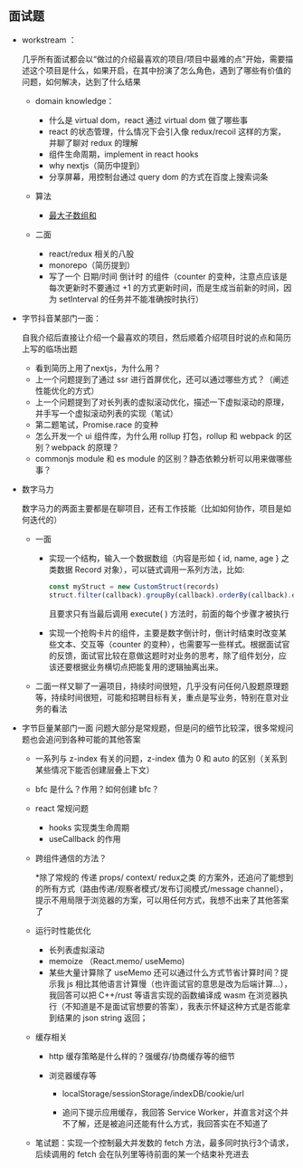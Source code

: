 ## 面试题

- workstream ：

  几乎所有面试都会以“做过的介绍最喜欢的项目/项目中最难的点”开始，需要描述这个项目是什么，如果开启，在其中扮演了怎么角色，遇到了哪些有价值的问题，如何解决，达到了什么结果

  - domain knowledge：

    - 什么是 virtual dom，react 通过 virtual dom 做了哪些事
    - react 的状态管理，什么情况下会引入像 redux/recoil 这样的方案，并聊了聊对 redux 的理解
    - 组件生命周期，implement in react hooks
    - why nextjs（简历中提到）
    - 分享屏幕，用控制台通过 query dom 的方式在百度上搜索词条

  - 算法

    - [最大子数组和](https://leetcode.cn/problems/maximum-subarray/)

  - 二面

    - react/redux 相关的八股
    - monorepo（简历提到）
    - 写了一个 日期/时间 倒计时 的组件（counter 的变种，注意点应该是每次更新时不要通过 +1 的方式更新时间，而是生成当前新的时间，因为 setInterval 的任务并不能准确按时执行）

    

- 字节抖音某部门一面：

  自我介绍后直接让介绍一个最喜欢的项目，然后顺着介绍项目时说的点和简历上写的临场出题

  - 看到简历上用了nextjs，为什么用？
  - 上一个问题提到了通过 ssr 进行首屏优化，还可以通过哪些方式？（阐述性能优化的方式）
  - 上一个问题提到了对长列表的虚拟滚动优化，描述一下虚拟滚动的原理，并手写一个虚拟滚动列表的实现（笔试）
  - 第二题笔试，Promise.race 的变种
  - 怎么开发一个 ui 组件库，为什么用 rollup 打包，rollup 和 webpack 的区别？webpack 的原理？
  - commonjs module 和 es module 的区别？静态依赖分析可以用来做哪些事？

  

- 数字马力

  数字马力的两面主要都是在聊项目，还有工作技能（比如如何协作，项目是如何迭代的）

  - 一面

    - 实现一个结构，输入一个数据数组（内容是形如 { id, name, age } 之类数据 Record 对象），可以链式调用一系列方法，比如:
      ```js
      const myStruct = new CustomStruct(records)
      struct.filter(callback).groupBy(callback).orderBy(callback).execute()
      ```

      且要求只有当最后调用 execute( ) 方法时，前面的每个步骤才被执行

    - 实现一个抢购卡片的组件，主要是数字倒计时，倒计时结束时改变某些文本、交互等（counter 的变种），也需要写一些样式。根据面试官的反馈，面试官比较在意做这题时对业务的思考，除了组件划分，应该还要根据业务横切点把能复用的逻辑抽离出来。

  - 二面一样又聊了一遍项目，持续时间很短，几乎没有问任何八股题原理题等，持续时间很短，可能和招聘目标有关，重点是写业务，特别在意对业务的看法

  

- 字节巨量某部门一面
  问题大部分是常规题，但是问的细节比较深，很多常规问题也会追问到各种可能的其他答案

  - 一系列与 z-index 有关的问题，z-index 值为 0 和 auto 的区别（关系到某些情况下能否创建层叠上下文）

  - bfc 是什么？作用？如何创建 bfc？

  - react 常规问题

    - hooks 实现类生命周期
    - useCallback 的作用

  - 跨组件通信的方法？

    *除了常规的 传递 props/ context/ redux之类 的方案外，还追问了能想到的所有方式（路由传递/观察者模式/发布订阅模式/message channel），提示不用局限于浏览器的方案，可以用任何方式，我想不出来了其他答案了

  - 运行时性能优化

    - 长列表虚拟滚动
    - memoize （React.memo/ useMemo)
    - 某些大量计算除了 useMemo 还可以通过什么方式节省计算时间？提示我 js 相比其他语言计算慢（也许面试官的意思是改为后端计算...），我回答可以把 C++/rust 等语言实现的函数编译成 wasm 在浏览器执行（不知道是不是面试官想要的答案），我表示怀疑这种方式是否能拿到结果的 json string 返回；

  - 缓存相关

    - http 缓存策略是什么样的？强缓存/协商缓存等的细节

    - 浏览器缓存等

      - localStorage/sessionStorage/indexDB/cookie/url

      - 追问下提示应用缓存，我回答 Service Worker，并直言对这个并不了解，还是被追问还能有什么方式，我回答实在不知道了

  - 笔试题：实现一个控制最大并发数的 fetch 方法，最多同时执行3个请求，后续调用的 fetch 会在队列里等待前面的某一个结束补充进去


